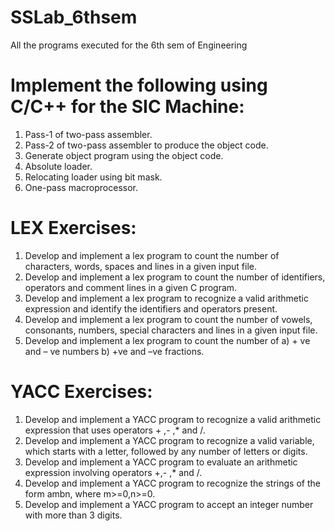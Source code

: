 # SSLab_6thsem
All the programs executed for the 6th sem of Engineering

# Implement the following using C/C++ for the SIC Machine:
1. Pass-1 of two-pass assembler.
2. Pass-2 of two-pass assembler to produce the object code.
3. Generate object program using the object code.
4. Absolute loader.
5. Relocating loader using bit mask.
6. One-pass macroprocessor.


# LEX Exercises:
1. Develop and implement a lex program to count the number of characters, words, spaces and lines in a
given input file.
2. Develop and implement a lex program to count the number of identifiers, operators and comment lines
in a given C program.
3. Develop and implement a lex program to recognize a valid arithmetic expression and identify the
identifiers and operators present.
4. Develop and implement a lex program to count the number of vowels, consonants, numbers, special
characters and lines in a given input file.
5. Develop and implement a lex program to count the number of
a) + ve and – ve numbers b) +ve and –ve fractions.

# YACC Exercises:
1. Develop and implement a YACC program to recognize a valid arithmetic expression that uses
operators + ,- ,* and /.
2. Develop and implement a YACC program to recognize a valid variable, which starts with a letter,
followed by any number of letters or digits.
3. Develop and implement a YACC program to evaluate an arithmetic expression involving operators +,-
,* and /.
4. Develop and implement a YACC program to recognize the strings of the form ambn, where
m>=0,n>=0.
5. Develop and implement a YACC program to accept an integer number with more than 3 digits.
